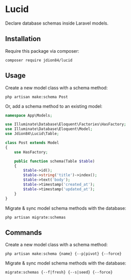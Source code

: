 # Lucid

Declare database schemas inside Laravel models.

## Installation

Require this package via composer:

```console
composer require jdion84/lucid
```

## Usage

Create a new model class with a schema method:

```console
php artisan make:schema Post
```

Or, add a schema method to an existing model:

```php
namespace App\Models;

use Illuminate\Database\Eloquent\Factories\HasFactory;
use Illuminate\Database\Eloquent\Model;
use Jdion84\Lucid\Table;

class Post extends Model
{
    use HasFactory;

    public function schema(Table $table)
    {
        $table->id();
        $table->string('title')->index();
        $table->text('body');
        $table->timestamp('created_at');
        $table->timestamp('updated_at');
    }
}
```

Migrate & sync model schema methods with the database:

```console
php artisan migrate:schemas
```

## Commands

Create a new model class with a schema method:

```console
php artisan make:schema {name} {--p|pivot} {--force}
```

Migrate & sync model schema methods with the database:

```console
migrate:schemas {--f|fresh} {--s|seed} {--force}
```

